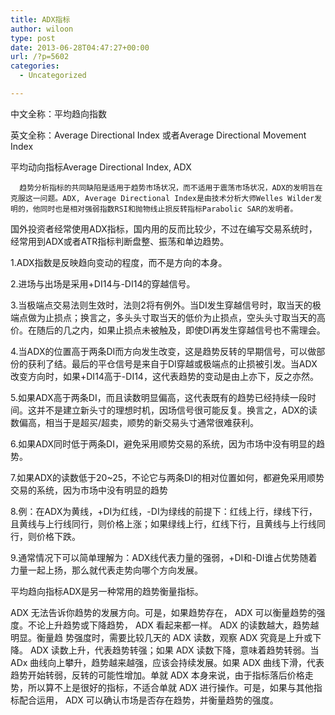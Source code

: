 ```yaml
---
title: ADX指标
author: wiloon
type: post
date: 2013-06-28T04:47:27+00:00
url: /?p=5602
categories:
  - Uncategorized

---
```


  中文全称：平均趋向指数


  英文全称：Average Directional Index 或者Average Directional Movement Index


  平均动向指标Average Directional Index, ADX 
  
    
      趋势分析指标的共同缺陷是适用于趋势市场状况，而不适用于震荡市场状况，ADX的发明旨在克服这一问题。ADX, Average Directional Index是由技术分析大师Welles Wilder发明的，他同时也是相对强弱指数RSI和抛物线止损反转指标Parabolic SAR的发明者。
  


  国外投资者经常使用ADX指标，国内用的反而比较少，不过在编写交易系统时，经常用到ADX或者ATR指标判断盘整、振荡和单边趋势。


  1.ADX指数是反映趋向变动的程度，而不是方向的本身。


  2.进场与出场是采用+DI14与-DI14的穿越信号。


  3.当极端点交易法则生效时，法则2将有例外。当DI发生穿越信号时，取当天的极端点做为止损点；换言之，多头头寸取当天的低价为止损点，空头头寸取当天的高价。在随后的几之内，如果止损点未被触及，即使DI再发生穿越信号也不需理会。


  4.当ADX的位置高于两条DI而方向发生改变，这是趋势反转的早期信号，可以做部份的获利了结。最后的平仓信号是来自于DI穿越或极端点的止损被引发。当ADX改变方向时，如果+DI14高于-DI14，这代表趋势的变动是由上亦下，反之亦然。


  5.如果ADX高于两条DI，而且读数明显偏高，这代表既有的趋势已经持续一段时间。这并不是建立新头寸的理想时机，因场信号很可能反复。换言之，ADX的读数偏高，相当于是超买/超卖，顺势的新交易头寸通常很难获利。


  6.如果ADX同时低于两条DI，避免采用顺势交易的系统，因为市场中没有明显的趋势。


  7.如果ADX的读数低于20~25，不论它与两条DI的相对位置如何，都避免采用顺势交易的系统，因为市场中没有明显的趋势


  8.例：在ADX为黄线，+DI为红线，-DI为绿线的前提下：红线上行，绿线下行，且黄线与上行线同行，则价格上涨；如果绿线上行，红线下行，且黄线与上行线同行，则价格下跌。


  9.通常情况下可以简单理解为：ADX线代表力量的强弱，+DI和-DI谁占优势随着力量一起上扬，那么就代表走势向哪个方向发展。


  平均趋向指标ADX是另一种常用的趋势衡量指标。


  ADX 无法告诉你趋势的发展方向。可是，如果趋势存在， ADX 可以衡量趋势的强度。不论上升趋势或下降趋势， ADX 看起来都一样。 ADX 的读数越大，趋势越明显。衡量趋 势强度时，需要比较几天的 ADX 读数，观察 ADX 究竟是上升或下降。 ADX 读数上升，代表趋势转强；如果 ADX 读数下降，意味着趋势转弱。当 ADx 曲线向上攀升，趋势越来越强，应该会持续发展。如果 ADX 曲线下滑，代表趋势开始转弱，反转的可能性增加。单就 ADX 本身来说，由于指标落后价格走势，所以算不上是很好的指标，不适合单就 ADX 进行操作。可是，如果与其他指标配合运用， ADX 可以确认市场是否存在趋势，并衡量趋势的强度。
